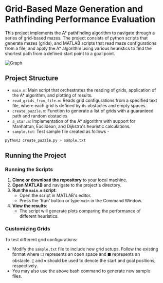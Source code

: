 # Grid-Based Maze Generation and Pathfinding Performance Evaluation

This project implements the A* pathfinding algorithm to navigate through a series of grid-based mazes. The project consists of python scripts that generate mazes (grids), and MATLAB scripts that read maze configurations from a file, and apply the A* algorithm using various heuristics to find the shortest path from a defined start point to a goal point.

![Graph](./.data/Graph.png)

## Project Structure

- `main.m`: Main script that orchestrates the reading of grids, application of the A\* algorithm, and plotting of results.
- `read_grids_from_file.m`: Reads grid configurations from a specified text file, where each grid is defined by its obstacles and empty spaces.
- `create_puzzle.m`: Function to generate a list of grids with a guaranteed path and random obstacles.
- `a_star.m`: Implementation of the A\* algorithm with support for Manhattan, Euclidean, and Dijkstra's heuristic calculations.
- `sample.txt`: Test sample file created as follows -

```bash
python3 create_puzzle.py > sample.txt
```

## Running the Project

### Running the Scripts

1. **Clone or download the repository** to your local machine.
2. **Open MATLAB** and navigate to the project's directory.
3. **Run the `main.m` script**:
   - Open the script in MATLAB's editor.
   - Press the 'Run' button or type `main` in the Command Window.
4. **View the results**:
   - The script will generate plots comparing the performance of different heuristics.

### Customizing Grids

To test different grid configurations:

- Modify the `sample.txt` file to include new grid setups. Follow the existing format where `⬜` represents an open space and `⬛` represents an obstacle. `🤖` and `❤️` should be used to denote the start and goal positions, respectively.
- You may also use the above bash command to generate new sample files.

